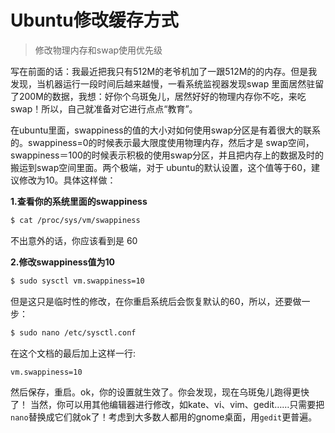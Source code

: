# Ubuntu修改缓存方式

> 修改物理内存和swap使用优先级

写在前面的话：我最近把我只有512M的老爷机加了一跟512M的的内存。但是我发现，当机器运行一段时间后越来越慢，一看系统监视器发现swap 里面居然驻留了200M的数据，我想：好你个乌斑兔儿，居然好好的物理内存你不吃，来吃swap！所以，自己就准备对它进行点点“教育”。

在ubuntu里面，swappiness的值的大小对如何使用swap分区是有着很大的联系的。swappiness=0的时候表示最大限度使用物理内存，然后才是 swap空间，swappiness＝100的时候表示积极的使用swap分区，并且把内存上的数据及时的搬运到swap空间里面。两个极端，对于 ubuntu的默认设置，这个值等于60，建议修改为10。具体这样做：

**1.查看你的系统里面的swappiness**

```bash
$ cat /proc/sys/vm/swappiness
```

不出意外的话，你应该看到是 60

**2.修改swappiness值为10**

```bash
$ sudo sysctl vm.swappiness=10
```

但是这只是临时性的修改，在你重启系统后会恢复默认的60，所以，还要做一步：

```bash
$ sudo nano /etc/sysctl.conf
```

在这个文档的最后加上这样一行:

```properties
vm.swappiness=10
```

然后保存，重启。ok，你的设置就生效了。你会发现，现在乌斑兔儿跑得更快了！
当然，你可以用其他编辑器进行修改，如kate、vi、vim、gedit……只需要把`nano`替换成它们就ok了！考虑到大多数人都用的gnome桌面，用`gedit`更普遍。
